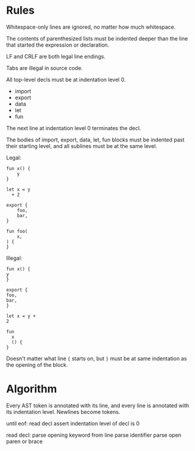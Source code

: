 # Rules

Whitespace-only lines are ignored, no matter how much whitespace.

The contents of parenthesized lists must be indented deeper than the line that started the expression or declaration.

LF and CRLF are both legal line endings.

Tabs are illegal in source code.

All top-level decls must be at indentation level 0.

* import
* export
* data
* let
* fun

The next line at indentation level 0 terminates the decl.

The bodies of import, export, data, let, fun blocks must be indented past their starting level, and all sublines must be at the same level.

Legal:

```
fun x() {
    y
}
```

```
let x = y
  + 2
```

```
export {
    foo,
    bar,
}
```

```
fun foo(
    x,
) {
}
```

Illegal:

```
fun x() {
y
}
```

```
export {
foo,
bar,
}
```

```
let x = y +
2
```

```
fun
  x
  () {
}
```

Doesn't matter what line `{` starts on, but `}` must be at same indentation as the opening of the block.

# Algorithm

Every AST token is annotated with its line, and every line is annotated with its indentation level.  Newlines become tokens.

until eof:
    read decl
    assert indentation level of decl is 0

read decl:
    parse opening keyword from line
    parse identifier
    parse open paren or brace
